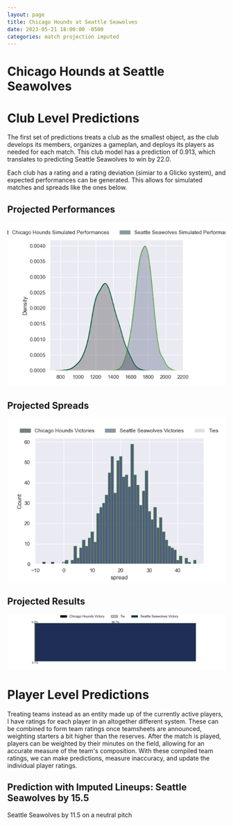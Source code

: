 ```yaml
---  
layout: page  
title: Chicago Hounds at Seattle Seawolves  
date: 2023-05-21 18:00:00 -0500  
categories: match projection imputed  
---
```

# Chicago Hounds at Seattle Seawolves

# Club Level Predictions


The first set of predictions treats a club as the smallest object, as the club develops its members, organizes a gameplan, and deploys its players as needed for each match. This club model has a prediction of 0.913, which translates to predicting Seattle Seawolves to win by 22.0.

Each club has a rating and a rating deviation (simiar to a Glicko system), and expected performances can be generated. This allows for simulated matches and spreads like the ones below.
## Projected Performances


![Projected Performances](plots/performances_2023-05-21-SeattleSeawolves-ChicagoHounds.png)
## Projected Spreads


![Projected Spreads](plots/spreads_2023-05-21-SeattleSeawolves-ChicagoHounds.png)
## Projected Results


![Projected Results](plots/resultbar_2023-05-21-SeattleSeawolves-ChicagoHounds.png)
# Player Level Predictions


Treating teams instead as an entity made up of the currently active players, I have ratings for each player in an altogether different system. These can be combined to form team ratings once teamsheets are announced, weighting starters a bit higher than the reserves. After the match is played, players can be weighted by their minutes on the field, allowing for an accurate measure of the team's composition. With these compiled team ratings, we can make predictions, measure inaccuracy, and update the individual player ratings.
## Prediction with Imputed Lineups: Seattle Seawolves by 15.5


Seattle Seawolves by 11.5 on a neutral pitch

